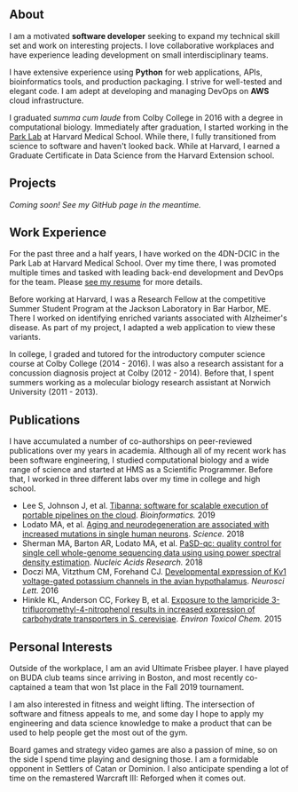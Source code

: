 ## About
I am a motivated **software developer** seeking to expand my technical skill set and work on interesting projects. I love collaborative workplaces and have experience leading development on small interdisciplinary teams.

I have extensive experience using **Python** for web applications, APIs, bioinformatics tools, and production packaging. I strive for well-tested and elegant code. I am adept at developing and managing DevOps on **AWS** cloud infrastructure.

I graduated *summa cum laude* from Colby College in 2016 with a degree in computational biology. Immediately after graduation, I started working in the [Park Lab](https://compbio.hms.harvard.edu/people/carl-vitzthum-0) at Harvard Medical School. While there, I fully transitioned from science to software and haven't looked back. While at Harvard, I earned a Graduate Certificate in Data Science from the Harvard Extension school.

## Projects
*Coming soon! See my GitHub page in the meantime.*

## Work Experience
For the past three and a half years, I have worked on the 4DN-DCIC in the Park Lab at Harvard Medical School. Over my time there, I was promoted multiple times and tasked with leading back-end development and DevOps for the team. Please [see my resume](https://github.com/carlvitzthum/carlvitzthum.github.io/raw/master/img/resume_1_5_20.pdf) for more details.

Before working at Harvard, I was a Research Fellow at the competitive Summer Student Program at the Jackson Laboratory in Bar Harbor, ME. There I worked on identifying enriched variants associated with Alzheimer's disease. As part of my project, I adapted a web application to view these variants.

In college, I graded and tutored for the introductory computer science course at Colby College (2014 - 2016). I was also a research assistant for a concussion diagnosis project at Colby (2012 - 2014). Before that, I spent summers working as a molecular biology research assistant at Norwich University (2011 - 2013).

## Publications
I have accumulated a number of co-authorships on peer-reviewed publications over my years in academia. Although all of my recent work has been software engineering, I studied computational biology and a wide range of science and started at HMS as a Scientific Programmer. Before that, I worked in three different labs over my time in college and high school.

* Lee S, Johnson J, et al. [Tibanna: software for scalable execution of portable pipelines on the cloud](https://www.ncbi.nlm.nih.gov/pubmed/31077294). *Bioinformatics.* 2019
* Lodato MA, et al. [Aging and neurodegeneration are associated with increased mutations in single human neurons](https://www.ncbi.nlm.nih.gov/pubmed/29217584). *Science.* 2018
* Sherman MA, Barton AR, Lodato MA, et al. [PaSD-qc: quality control for single cell whole-genome sequencing data using using power spectral density estimation](https://www.ncbi.nlm.nih.gov/pubmed/29186545). *Nucleic Acids Research.* 2018
* Doczi MA, Vitzthum CM, Forehand CJ. [Developmental expression of Kv1 voltage-gated potassium channels in the avian hypothalamus](https://www.ncbi.nlm.nih.gov/pubmed/26845562). *Neurosci Lett.* 2016
* Hinkle KL, Anderson CC, Forkey B, et al. [Exposure to the lampricide 3-trifluoromethyl-4-nitrophenol results in increased expression of carbohydrate transporters in S. cerevisiae](https://www.ncbi.nlm.nih.gov/pubmed/26606276). *Environ Toxicol Chem.* 2015

## Personal Interests
Outside of the workplace, I am an avid Ultimate Frisbee player. I have played on BUDA club teams since arriving in Boston, and most recently co-captained a team that won 1st place in the Fall 2019 tournament.

I am also interested in fitness and weight lifting. The intersection of software and fitness appeals to me, and some day I hope to apply my engineering and data science knowledge to make a product that can be used to help people get the most out of the gym.

Board games and strategy video games are also a passion of mine, so on the side I spend time playing and designing those. I am a formidable opponent in Settlers of Catan or Dominion. I also anticipate spending a lot of time on the remastered Warcraft III: Reforged when it comes out.
